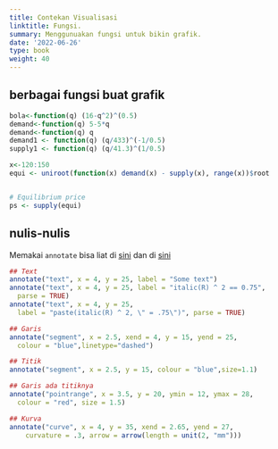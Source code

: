 ```yaml
---
title: Contekan Visualisasi
linktitle: Fungsi.
summary: Menggunuakan fungsi untuk bikin grafik.
date: '2022-06-26'
type: book
weight: 40
---
```


## berbagai fungsi buat grafik

```r
bola<-function(q) (16-q^2)^(0.5)
demand<-function(q) 5-5*q
demand<-function(q) q
demand1 <- function(q) (q/433)^(-1/0.5)
supply1 <- function(q) (q/41.3)^(1/0.5)

x<-120:150
equi <- uniroot(function(x) demand(x) - supply(x), range(x))$root


# Equilibrium price
ps <- supply(equi)
```

## nulis-nulis

Memakai `annotate` bisa liat di [sini](https://ggplot2.tidyverse.org/reference/annotate.html) dan di [sini](https://ggplot2-book.org/annotations.html)

```r
## Text
annotate("text", x = 4, y = 25, label = "Some text")
annotate("text", x = 4, y = 25, label = "italic(R) ^ 2 == 0.75",
  parse = TRUE)
annotate("text", x = 4, y = 25,
  label = "paste(italic(R) ^ 2, \" = .75\")", parse = TRUE)

## Garis
annotate("segment", x = 2.5, xend = 4, y = 15, yend = 25,
  colour = "blue",linetype="dashed")

## Titik
annotate("segment", x = 2.5, y = 15, colour = "blue",size=1.1)

## Garis ada titiknya
annotate("pointrange", x = 3.5, y = 20, ymin = 12, ymax = 28,
  colour = "red", size = 1.5)

## Kurva
annotate("curve", x = 4, y = 35, xend = 2.65, yend = 27, 
    curvature = .3, arrow = arrow(length = unit(2, "mm")))

```